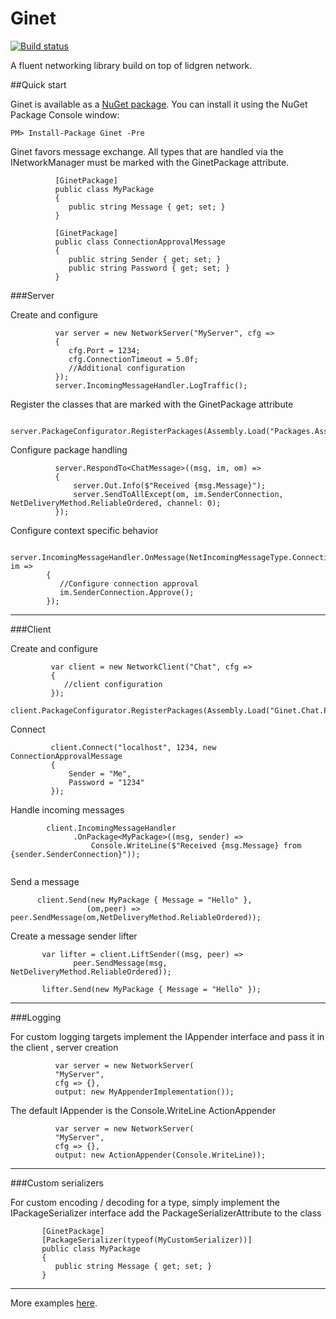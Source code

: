 # Ginet

[![Build status](https://ci.appveyor.com/api/projects/status/4ctmsofu3ilvak50?svg=true)](https://ci.appveyor.com/project/gmich/ginet) 

A fluent networking library build on top of lidgren network.

##Quick start

Ginet is available as a [NuGet package](https://www.nuget.org/packages/Ginet/). You can install it using the NuGet Package Console window:

```
PM> Install-Package Ginet -Pre
```

Ginet favors message exchange. All types that are handled via the INetworkManager must be marked with the GinetPackage attribute.

```
          [GinetPackage]
          public class MyPackage
          {
             public string Message { get; set; }
          }
          
          [GinetPackage]
          public class ConnectionApprovalMessage
          {
             public string Sender { get; set; }
             public string Password { get; set; }
          }
```

###Server

Create and configure

```
          var server = new NetworkServer("MyServer", cfg =>
          {
             cfg.Port = 1234;
             cfg.ConnectionTimeout = 5.0f;
             //Additional configuration
          });
          server.IncomingMessageHandler.LogTraffic();
```        

Register the classes that are marked with the GinetPackage attribute

```
          server.PackageConfigurator.RegisterPackages(Assembly.Load("Packages.Assembly.Name"));
```

Configure package handling

```          
          server.RespondTo<ChatMessage>((msg, im, om) =>
          {
              server.Out.Info($"Received {msg.Message}");
              server.SendToAllExcept(om, im.SenderConnection, NetDeliveryMethod.ReliableOrdered, channel: 0);
          });

```

Configure context specific behavior 

```
        server.IncomingMessageHandler.OnMessage(NetIncomingMessageType.ConnectionApproval, im =>
        {
           //Configure connection approval
           im.SenderConnection.Approve();
        });
```

----

###Client

Create and configure

```
         var client = new NetworkClient("Chat", cfg =>
         {  
            //client configuration
         });
         client.PackageConfigurator.RegisterPackages(Assembly.Load("Ginet.Chat.Packages"));
```

Connect

```
         client.Connect("localhost", 1234, new ConnectionApprovalMessage
         {
             Sender = "Me",
             Password = "1234"
         });
```

Handle incoming messages

```
        client.IncomingMessageHandler
              .OnPackage<MyPackage>((msg, sender) => 
                  Console.WriteLine($"Received {msg.Message} from {sender.SenderConnection}"));
                  
```
Send a message

```
      client.Send(new MyPackage { Message = "Hello" },
                 (om,peer) => peer.SendMessage(om,NetDeliveryMethod.ReliableOrdered));
``` 
                 
Create a message sender lifter

```
       var lifter = client.LiftSender((msg, peer) =>
              peer.SendMessage(msg, NetDeliveryMethod.ReliableOrdered));
              
       lifter.Send(new MyPackage { Message = "Hello" });
```

---

###Logging

For custom logging targets implement the IAppender interface and pass it in the client , server creation

```
          var server = new NetworkServer(
          "MyServer",
          cfg => {},
          output: new MyAppenderImplementation());
```

The default IAppender is the Console.WriteLine ActionAppender

```
          var server = new NetworkServer(
          "MyServer",
          cfg => {},
          output: new ActionAppender(Console.WriteLine));
```

----

###Custom serializers

For custom encoding / decoding for a type, simply implement the IPackageSerializer interface add the PackageSerializerAttribute to the class

```
       [GinetPackage]
       [PackageSerializer(typeof(MyCustomSerializer))]
       public class MyPackage
       {
          public string Message { get; set; }
       }
```      

----

More examples [here](https://github.com/gmich/Ginet/tree/master/Samples/Chat).
